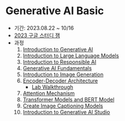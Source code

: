 # Generative AI Basic

- 기간: 2023.08.22 ~ 10/16
- [2023 구글 스터디 잼](https://sites.google.com/view/2023-study-jam)
- 과정
    1. [Introduction to Generative AI](https://www.cloudskillsboost.google/course_templates/536)
    2. [Introduction to Large Language Models](https://www.cloudskillsboost.google/course_templates/539)
    3. [Introduction to Responsible AI](https://www.cloudskillsboost.google/course_templates/554)
    4. [Generative AI Fundamentals](https://www.cloudskillsboost.google/course_templates/556)
    5. [Introduction to Image Generation](https://www.cloudskillsboost.google/course_templates/541?catalog_rank=%7B%22rank%22:1,%22num_filters%22:0,%22has_search%22:true%7D&search_id=25863287)
    6. [Encoder-Decoder Architecture](https://www.cloudskillsboost.google/course_templates/543?catalog_rank=%7B%22rank%22:1,%22num_filters%22:0,%22has_search%22:true%7D&search_id=25863292)
        - [Lab Walkthrough](https://github.com/GoogleCloudPlatform/asl-ml-immersion/blob/master/notebooks/text_models/solutions/text_generation.ipynb)
    7. [Attention Mechanism](https://www.cloudskillsboost.google/course_templates/537?catalog_rank=%7B%22rank%22:1,%22num_filters%22:0,%22has_search%22:true%7D&search_id=25863295)
    8. [Transformer Models and BERT Model](https://www.cloudskillsboost.google/course_templates/538?catalog_rank=%7B%22rank%22:1,%22num_filters%22:0,%22has_search%22:true%7D&search_id=25863300)
    9. [Create Image Captioning Models](https://www.cloudskillsboost.google/course_templates/542?catalog_rank=%7B%22rank%22:2,%22num_filters%22:0,%22has_search%22:true%7D&search_id=25863308)
    10. [Introduction to Generative AI Studio](https://www.cloudskillsboost.google/course_templates/552?catalog_rank=%7B%22rank%22:1,%22num_filters%22:0,%22has_search%22:true%7D&search_id=25863314)
